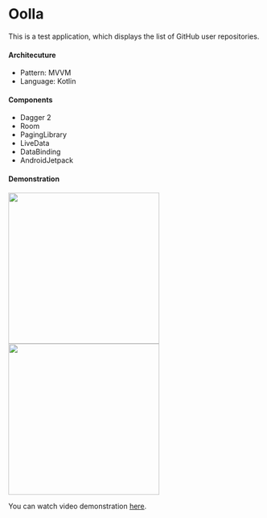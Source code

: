 # Oolla

This is a test application, which displays the list of GitHub user repositories.

#### Architecuture

- Pattern: MVVM
- Language: Kotlin

#### Components
- Dagger 2
- Room
- PagingLibrary
- LiveData
- DataBinding
- AndroidJetpack

#### Demonstration

<img src="https://i.imgur.com/XumCj1Z.jpg" width=300 /><img src="https://i.imgur.com/Vq5b07A.jpg" width=300 />

You can watch video demonstration <a href="https://youtu.be/q1i_VchhTfM">here</a>.
